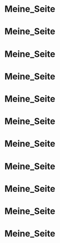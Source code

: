 # Meine_Seite
# Meine_Seite
# Meine_Seite
# Meine_Seite
# Meine_Seite
# Meine_Seite
# Meine_Seite
# Meine_Seite
# Meine_Seite
# Meine_Seite
# Meine_Seite
